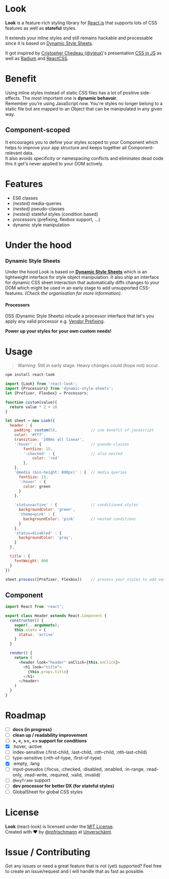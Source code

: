 # Look
**Look** is a feature-rich styling library for [React.js](https://facebook.github.io/react/) that supports lots of CSS features as well as **stateful** styles.     

It extends your inline styles and still remains hackable and processable since it is based on [Dynamic Style Sheets](https://github.com/dynamicstylesheets).

It got inspired by [Cristopher Chedeau (@vjeux)](https://twitter.com/vjeux)'s presentation [CSS in JS](https://speakerdeck.com/vjeux/react-css-in-js) as well as [Radium](http://projects.formidablelabs.com/radium/) and [ReactCSS](http://reactcss.com).

# Benefit
Using inline styles instead of static CSS files has a lot of positive side-effects. The most important one is **dynamic behavoir**.<br>Remember you're using JavaScript now. You're styles no longer belong to a static file but are mapped to an Object that can be manipulated in any given way.

## Component-scoped
It encourages you to define your styles scoped to your Component which helps to improve your app structure and keeps together all Component-relevant data.<br>It also avoids specificity or namespacing conflicts and eliminates dead code this it get's never applied to your DOM actively.

# Features
- ES6 classes
- _(nested)_ media-queries
- _(nested)_ pseudo-classes
- _(nested)_ stateful styles (condition based)
- processors (prefixing, flexbox support, ...)
- dynamic style manipulation

# Under the hood
### Dynamic Style Sheets
Under the hood Look is based on **[Dynamic Style Sheets](https://github.com/dynamicstylesheets)** which is an lightweight interface for style object manipulation. It also ship an interface for dynamic CSS sheet interaction that automatically diffs changes to your DOM which might be used in an early stage to add unsupported CSS-features.  _(Check the organisation for more information)_.

#### Processors
DSS (Dynamic Style Sheets) inlcude a processor interface that let's you apply any valid processor e.g. [Vendor Prefixing](https://github.com/dynamicstylesheets/DSS-Prefixer).

**Power up your styles for your own custom needs!**

# Usage
> Warning: Still in early stage. Heavy changes could (hope not) occur.

```sh
npm install react-look
```

```javascript
import {Look} from 'react-look';
import {Processors} from 'dynamic-style-sheets';
let {Prefixer, Flexbox} = Processors;

function custom(value){
  return value * 2 + 10
}

let sheet = new Look({
  header : {
    padding: custom(5),               // use benefit of javascript
    color: '#fff',
    transition: '200ms all linear',
    ':hover' : {                      // pseudo-classes
        fontSize: 15,
        ':checked' : {                // also nested
            color: 'red'
        },
    },
    '@media (min-height: 800px)' : {  // media queries
      fontSize: 13,
      ':hover' : {
        color: green
      }
    },

    'status=active' : {               // conditioned styles
      backgroundColor: 'green',
      'theme=pink' : {
        backgroundColor: 'pink'       // nested conditions
      }
    },
    'status=disabled' : {
      backgroundColor: 'gray',
    }
  },

  title : {
    fontWeight: 800
  }
})

sheet.process([Prefixer, Flexbox])    // process your styles to add vendor prefixes and global flexbox support
```

## Component

```javascript
import React from 'react';

export class Header extends React.Component {
  constructor() {
    super(...arguments);
    this.state = {
      status: 'active'
    }
  }

  render() {
    return (
      <header look="header" onClick={this.onClick}>
        <h1 look="title">
          {this.props.title}
        </h1>
      </header>
    )
  }
}
```

# Roadmap
- [ ] **docs (in progress)**
- [ ] **clean up / readability improvement**
- [ ] **>, <, >=, <= support for conditions**
- [x] :hover, :active
- [ ] index-sensitive (:first-child, :last-child, :nth-child, :nth-last-child)
- [ ] type-sensitive (:nth-of-type, :first-of-type)
- [x] :empty, :lang
- [ ] input-pseudos (:focus, :checked, :disabled, :enabled, :in-range, :read-only, :read-write, :required, :valid, :invalid)
- [ ] `@keyframe` support
- [ ] **dev processor for better DX (for stateful styles)**
- [ ] GlobalSheet for global CSS styles

# License
**Look** (react-look) is licensed under the [MIT License](http://opensource.org/licenses/MIT).<br>Created with ♥ by [@rofrischmann](http://rofrischmann.de) at [Unverschämt](http://unverschaemt.net).

# Issue / Contributing
Got any issues or need a great feature that is not (yet) supported? Feel free to create an issue/request and I will handle that as fast as possible.
